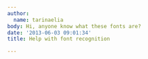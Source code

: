 ```yaml
---
author:
  name: tarinaelia
body: Hi, anyone know what these fonts are?
date: '2013-06-03 09:01:34'
title: Help with font recognition

---
```

